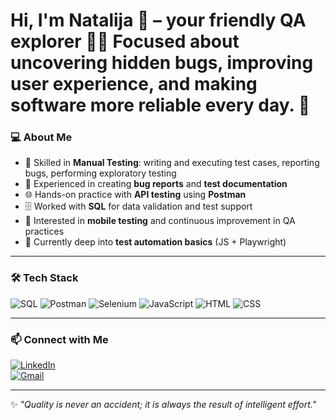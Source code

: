 # Hi, I'm Natalija 👋 – your friendly QA explorer 🕵️‍♀️ Focused about uncovering hidden bugs, improving user experience, and making software more reliable every day. 🚀

### 💻 About Me
- 🧪 Skilled in **Manual Testing**: writing and executing test cases, reporting bugs, performing exploratory testing  
- 📑 Experienced in creating **bug reports** and **test documentation**  
- 🌐 Hands-on practice with **API testing** using **Postman**  
- 🗄️ Worked with **SQL** for data validation and test support  
- 📱 Interested in **mobile testing** and continuous improvement in QA practices  
- 🚀 Currently deep into **test automation basics** (JS + Playwright)  

---

### 🛠️ Tech Stack
![SQL](https://img.shields.io/badge/-SQL-4479A1?logo=MySQL&logoColor=white&style=for-the-badge)
![Postman](https://img.shields.io/badge/-Postman-FF6C37?logo=Postman&logoColor=white&style=for-the-badge)
![Selenium](https://img.shields.io/badge/-Selenium-43B02A?logo=Selenium&logoColor=white&style=for-the-badge)
![JavaScript](https://img.shields.io/badge/-JavaScript-F7DF1E?logo=JavaScript&logoColor=black&style=for-the-badge)
![HTML](https://img.shields.io/badge/-HTML5-E34F26?logo=HTML5&logoColor=white&style=for-the-badge)
![CSS](https://img.shields.io/badge/-CSS3-1572B6?logo=CSS3&logoColor=white&style=for-the-badge)


---

### 📫 Connect with Me
[![LinkedIn](https://img.shields.io/badge/-LinkedIn-0077B5?logo=Linkedin&logoColor=white&style=for-the-badge)](www.linkedin.com/in/natalija-pavlovic-)  
[![Gmail](https://img.shields.io/badge/-Gmail-D14836?logo=Gmail&logoColor=white&style=for-the-badge)](mailto:natalijapavlovic7@gmail.com)

---

✨ *"Quality is never an accident; it is always the result of intelligent effort."*  
